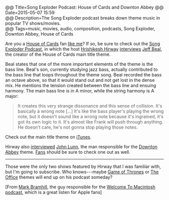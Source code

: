 @@ Title=Song Exploder Podcast: House of Cards and Downton Abbey
@@ Date=2015-05-07 15:59  
@@ Description=The Song Exploder podcast breaks down theme music in popular TV shows/movies.  
@@ Tags=music, movies, audio, composition, podcasts, Song Exploder, Downton Abbey, House of Cards  

Are you a [House of Cards][wikipedia] fan [like me][lm]? If so, be sure to check out the [Song Exploder Podcast][songexploder], in which the host [Hrishikesh Hirway][twitter] [interviews][overcast] [Jeff Beal][jeffbeal], the creator of the House of Cards main title theme.

Beal states that one of the more important elements of the theme is the bass line. Beal's son, currently studying jazz bass, actually contributed to the bass line that loops throughout the theme song. Beal recorded the bass an octave above, so that it would stand out and not get lost in the dense mix. He mentions the tension created between the bass line and ensuing harmony. The main bass line is in A minor, while the string harmony is A major:

>It creates this very strange dissonance and this sense of collision. It's basically a wrong note [...] It's like the bass player's playing the wrong note, but it doesn't sound like a wrong note because it's ingrained, it's got its own logic to it. It's almost like Frank will push through anything. He doesn't care, he's not gonna stop playing those notes.

Check out the main title theme on [iTunes][apple].

Hirway also [interviewed][int] [John Lunn][wikipedia 2], the man responsible for the [Downton Abbey][wikipedia 3] theme. [Fans][fns] should be sure to check one out as well. 

***

Those were the only two shows featured by Hirway that I was familiar with, but I'm going to subscribe. Who knows---maybe [Game of Thrones][wikipedia 4] or [The Office][to] themes will end up on his podcast someday? 

[From [Mark Bramhill][twitter 2], the guy responsible for the [Welcome To Macintosh][macintosh] [podcast][overcast 2], which is a great listen for Apple fans]

[apple]: https://itunes.apple.com/us/album/house-cards-music-from-netflix/id614723420?at=1l3vx9s
[fns]: /2015/3/23/downton-abbey-ending-after-season-6
[int]: https://overcast.fm/+BbKMSvfKM
[jeffbeal]: http://www.jeffbeal.com/
[lm]: /2015/1/11/watch-the-house-of-cards-season-3-trailer
[macintosh]: http://www.macintosh.fm
[overcast]: https://overcast.fm/+BbKNFZFfE
[overcast 2]: https://overcast.fm/itunes970061020/welcome-to-macintosh
[songexploder]: http://songexploder.net
[to]: /2015/5/5/the-office
[twitter]: https://twitter.com/HrishiHirway
[twitter 2]: https://twitter.com/SongExploder/status/596405937847439360
[wikipedia]: https://en.wikipedia.org/wiki/House_of_Cards_(U.S._TV_series)
[wikipedia 2]: https://en.wikipedia.org/wiki/John_Lunn
[wikipedia 3]: https://en.wikipedia.org/wiki/Downton_Abbey
[wikipedia 4]: https://en.wikipedia.org/wiki/Game_of_thrones